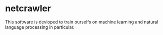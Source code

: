 # netcrawler

This software is devloped to train ourselfs on machine learning and natural language processing in particular.
